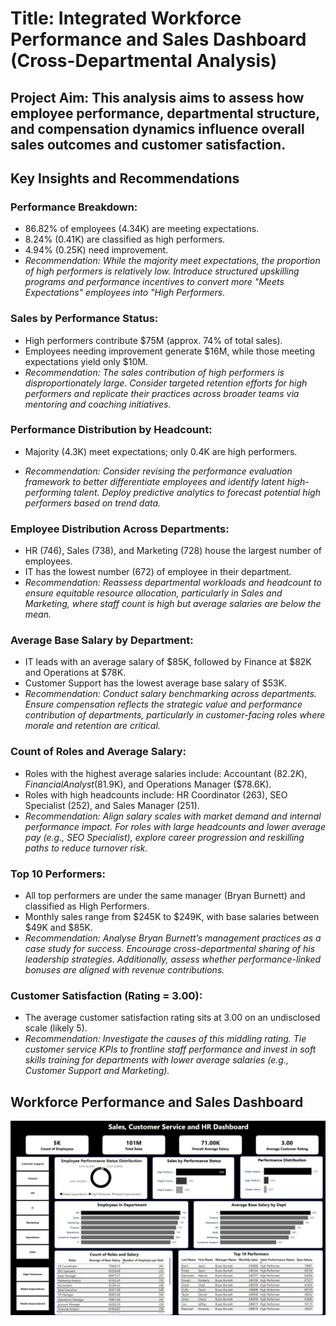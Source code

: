 # Title: Integrated Workforce Performance and Sales Dashboard (Cross-Departmental Analysis)

## Project Aim: This analysis aims to assess how employee performance, departmental structure, and compensation dynamics influence overall sales outcomes and customer satisfaction.

## Key Insights and Recommendations

### Performance Breakdown:
* 86.82% of employees (4.34K) are meeting expectations.
* 8.24% (0.41K) are classified as high performers.
* 4.94% (0.25K) need improvement.
* _Recommendation:
While the majority meet expectations, the proportion of high performers is relatively low. Introduce structured upskilling programs and performance incentives to convert more "Meets Expectations" employees into "High Performers._

### Sales by Performance Status:
* High performers contribute $75M (approx. 74% of total sales).
* Employees needing improvement generate $16M, while those meeting expectations yield only $10M.
* _Recommendation:
The sales contribution of high performers is disproportionately large. Consider targeted retention efforts for high performers and replicate their practices across broader teams via mentoring and coaching initiatives._

### Performance Distribution by Headcount: 
* Majority (4.3K) meet expectations; only 0.4K are high performers.

* _Recommendation:
Consider revising the performance evaluation framework to better differentiate employees and identify latent high-performing talent. Deploy predictive analytics to forecast potential high performers based on trend data._

### Employee Distribution Across Departments:
* HR (746), Sales (738), and Marketing (728) house the largest number of employees.
* IT has the lowest number (672) of employee in their department.
* _Recommendation:
Reassess departmental workloads and headcount to ensure equitable resource allocation, particularly in Sales and Marketing, where staff count is high but average salaries are below the mean._


### Average Base Salary by Department:
* IT leads with an average salary of $85K, followed by Finance at $82K and Operations at $78K.
* Customer Support has the lowest average base salary of $53K.
* _Recommendation:
Conduct salary benchmarking across departments. Ensure compensation reflects the strategic value and performance contribution of departments, particularly in customer-facing roles where morale and retention are critical._

### Count of Roles and Average Salary:
* Roles with the highest average salaries include: Accountant ($82.2K), Financial Analyst ($81.9K), and Operations Manager ($78.6K).
* Roles with high headcounts include: HR Coordinator (263), SEO Specialist (252), and Sales Manager (251).
* _Recommendation:
Align salary scales with market demand and internal performance impact. For roles with large headcounts and lower average pay (e.g., SEO Specialist), explore career progression and reskilling paths to reduce turnover risk._

### Top 10 Performers:
* All top performers are under the same manager (Bryan Burnett) and classified as High Performers.
* Monthly sales range from $245K to $249K, with base salaries between $49K and $85K.
* _Recommendation: Analyse Bryan Burnett’s management practices as a case study for success. Encourage cross-departmental sharing of his leadership strategies. Additionally, assess whether performance-linked bonuses are aligned with revenue contributions._

### Customer Satisfaction (Rating = 3.00):
* The average customer satisfaction rating sits at 3.00 on an undisclosed scale (likely 5).
* _Recommendation:
Investigate the causes of this middling rating. Tie customer service KPIs to frontline staff performance and invest in soft skills training for departments with lower average salaries (e.g., Customer Support and Marketing)._


## Workforce Performance and Sales Dashboard
![snapshot](https://github.com/Emmaojo/Data-Analytics-Portfolio/blob/d2dfe527612cbd246e2022269a494ef03a8567b2/Hackathon%20-%20Sales%20Performance%20analysis%20(Excel%2C%20SQL%2C%20Power%20BI%20%26%20Python)/Sales%20customer%20service%20and%20HR%20Dashboard.jpg)
